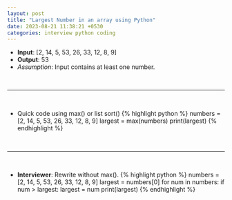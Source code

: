 ```yaml
---
layout: post
title: "Largest Number in an array using Python"
date: 2023-08-21 11:38:21 +0530
categories: interview python coding
---
```


- **Input**: [2, 14, 5, 53, 26, 33, 12, 8, 9]
- **Output**: 53
- *Assumption*: Input contains at least one number.
<p>&nbsp;</p><hr/><p>&nbsp;</p>

- Quick code using max() or list sort()
{% highlight python %}
numbers = [2, 14, 5, 53, 26, 33, 12, 8, 9]
largest = max(numbers)
print(largest)
{% endhighlight %}
<p>&nbsp;</p><hr/><p>&nbsp;</p>

- **Interviewer**: Rewrite without max().
{% highlight python %}
numbers = [2, 14, 5, 53, 26, 33, 12, 8, 9]
largest = numbers[0]
for num in numbers:
    if num > largest:
        largest = num
print(largest)
{% endhighlight %}